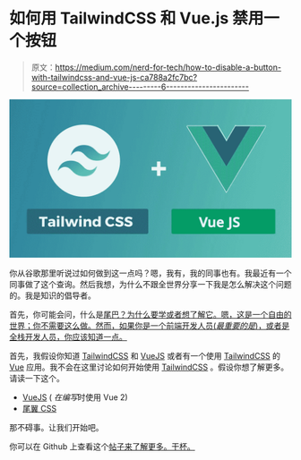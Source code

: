 # 如何用 TailwindCSS 和 Vue.js 禁用一个按钮

> 原文：<https://medium.com/nerd-for-tech/how-to-disable-a-button-with-tailwindcss-and-vue-js-ca788a2fc7bc?source=collection_archive---------6----------------------->

![](img/ded8d81cd42e089f92077f27a987213d.png)

你从谷歌那里听说过如何做到这一点吗？嗯，我有，我的同事也有。我最近有一个同事做了这个查询。然后我想，为什么不跟全世界分享一下我是怎么解决这个问题的。我是知识的倡导者。

首先，你可能会问，什么是[尾巴？为什么要学或者想了解它。嗯，这是一个自由的世界；你不需要这么做。然而，如果你是一个前端开发人员(*最重要的是*)，或者是全栈开发人员，你应该知道一点。](https://tailwindcss.com/)

首先，我假设你知道 [TailwindCSS](https://tailwindcss.com/) 和 [VueJS](https://vuejs.org/) 或者有一个使用 [TailwindCSS](https://tailwindcss.com/) 的 [Vue](https://vuejs.org/) 应用。我不会在这里讨论如何开始使用 [TailwindCSS](https://tailwindcss.com/) 。假设你想了解更多。请读一下这个。

*   [VueJS](https://vuejs.org/) ( *在编写*时使用 Vue 2)
*   [尾翼 CSS](https://tailwindcss.com/)

那不碍事。让我们开始吧。

你可以在 Github 上查看这个[帖子来了解更多。干杯。](https://github.com/tailwindlabs/tailwindcss-custom-forms/issues/25#issuecomment-706175480)